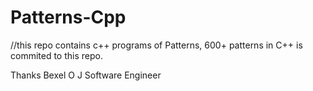 # Patterns-Cpp
//this repo contains c++ programs of Patterns, 600+ patterns in C++ is commited to this repo.

Thanks
Bexel O J 
Software Engineer
